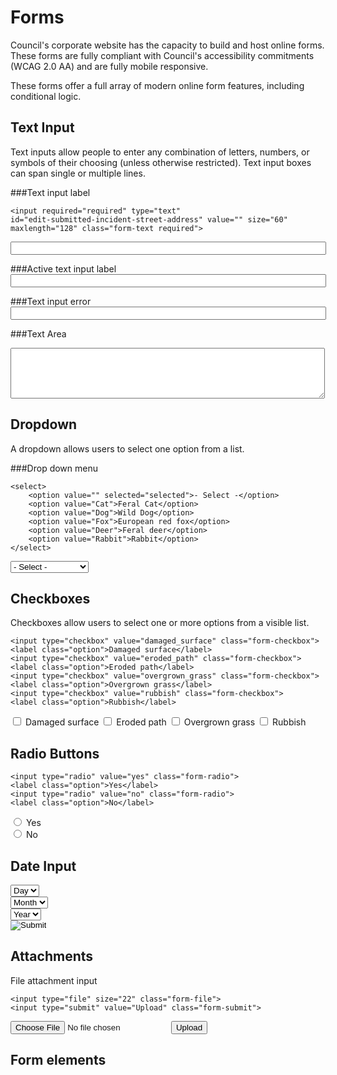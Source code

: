 # Forms
Council's corporate website has the capacity to build and host online forms. These forms are fully compliant with Council's accessibility commitments (WCAG 2.0 AA) and are fully mobile responsive. 

These forms offer a full array of modern online form features, including conditional logic. 

## Text Input
Text inputs allow people to enter any combination of letters, numbers, or symbols of their choosing (unless otherwise restricted). Text input boxes can span single or multiple lines.

###Text input label
```
<input required="required" type="text" 
id="edit-submitted-incident-street-address" value="" size="60" 
maxlength="128" class="form-text required">
```

<input type="text" value="" size="60" maxlength="128" class="form-text">

###Active text input label
<input type="text" value="" size="60" maxlength="128" class="form-text focus">

###Text input error
<input type="text" value="" size="60" maxlength="128" class="form-text error">

###Text Area
<textarea cols="60" rows="5" class="form-textarea"></textarea><div class="grippie"></div>


## Dropdown
A dropdown allows users to select one option from a list.

###Drop down menu

```
<select>
    <option value="" selected="selected">- Select -</option>
    <option value="Cat">Feral Cat</option>
    <option value="Dog">Wild Dog</option>
    <option value="Fox">European red fox</option>
    <option value="Deer">Feral deer</option>
    <option value="Rabbit">Rabbit</option>    
</select>
```
<select class="form-select">
    <option value="" selected="selected">- Select -</option>
    <option value="Cat">Feral Cat</option>
    <option value="Dog">Wild Dog</option>
    <option value="Fox">European red fox</option>
    <option value="Deer">Feral deer</option>
    <option value="Rabbit">Rabbit</option>    
</select>


## Checkboxes
Checkboxes allow users to select one or more options from a visible list.

```
<input type="checkbox" value="damaged_surface" class="form-checkbox">
<label class="option">Damaged surface</label>
<input type="checkbox" value="eroded_path" class="form-checkbox">
<label class="option">Eroded path</label>
<input type="checkbox" value="overgrown_grass" class="form-checkbox">
<label class="option">Overgrown grass</label>
<input type="checkbox" value="rubbish" class="form-checkbox">
<label class="option">Rubbish</label>

```
<input type="checkbox" value="damaged_surface" class="form-checkbox">
   <label class="option">Damaged surface</label>
<input type="checkbox" value="eroded_path" class="form-checkbox">
   <label class="option">Eroded path</label>
<input type="checkbox" value="overgrown_grass" class="form-checkbox">
   <label class="option">Overgrown grass</label>
<input type="checkbox" value="rubbish" class="form-checkbox">
   <label class="option">Rubbish</label>

## Radio Buttons
```
<input type="radio" value="yes" class="form-radio">
<label class="option">Yes</label>
<input type="radio" value="no" class="form-radio">
<label class="option">No</label>

```
<div class="form-item">
<input type="radio" value="yes" class="form-radio">
<label class="option">Yes</label>
</div>
<div class="form-item">
<input type="radio" value="no" class="form-radio">
<label class="option">No</label>
</div>

## Date Input
<div class="form-item form-type-select">
   <select class="day form-select">
   <option selected="Day">Day</option>
   /select>
</div>

<div class="form-item form-type-select">
   <select class="month form-select">
   <option selected="Month">Month</option>
   /select>
</div>

<div class="form-item form-type-select">
   <select class="year form-select">
   <option selected="Year">Year</option>
   /select>
</div>

<input type="image" aria-hidden="true" src="misc/calendar.png">

## Attachments
File attachment input
```
<input type="file" size="22" class="form-file">
<input type="submit" value="Upload" class="form-submit">
```
<input type="file" size="22" class="form-file">
<input type="submit" value="Upload" class=".btn-secondary-default form-submit">

## Form elements
